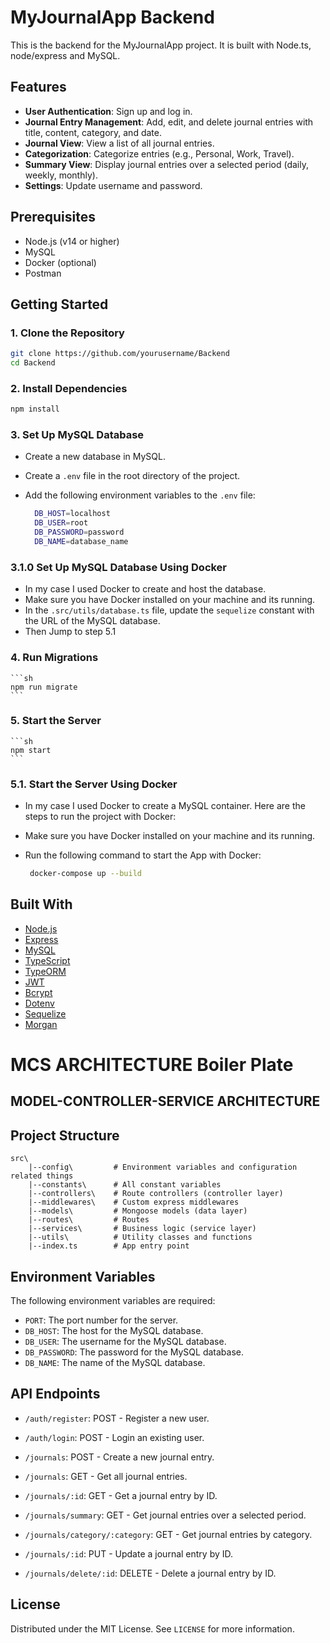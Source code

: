 # MyJournalApp Backend

This is the backend for the MyJournalApp project. It is built with Node.ts, node/express and MySQL.

## Features

- **User Authentication**: Sign up and log in.
- **Journal Entry Management**: Add, edit, and delete journal entries with title, content, category, and date.
- **Journal View**: View a list of all journal entries.
- **Categorization**: Categorize entries (e.g., Personal, Work, Travel).
- **Summary View**: Display journal entries over a selected period (daily, weekly, monthly).
- **Settings**: Update username and password.

## Prerequisites

- Node.js (v14 or higher)
- MySQL
- Docker (optional)
- Postman

## Getting Started

### 1. Clone the Repository

```sh
git clone https://github.com/yourusername/Backend
cd Backend
```

### 2. Install Dependencies

```sh
npm install
```

### 3. Set Up MySQL Database

- Create a new database in MySQL.
- Create a `.env` file in the root directory of the project.
- Add the following environment variables to the `.env` file:

  ```sh
    DB_HOST=localhost
    DB_USER=root
    DB_PASSWORD=password
    DB_NAME=database_name
  ```

### 3.1.0 Set Up MySQL Database Using Docker
- In my case I used Docker to create and host the database.
- Make sure you have Docker installed on your machine and its running.
- In the `.src/utils/database.ts` file, update the `sequelize` constant with the URL of the MySQL database.
- Then Jump to step 5.1

### 4. Run Migrations
    
    ```sh
    npm run migrate
    ```

### 5. Start the Server
    
    ```sh
    npm start
    ```

### 5.1. Start the Server Using Docker
- In my case I used Docker to create a MySQL container. Here are the steps to run the project with Docker:
- Make sure you have Docker installed on your machine and its running.
- Run the following command to start the App with Docker:

  ```sh
   docker-compose up --build  
  ```

## Built With

- [Node.js](https://nodejs.org/)
- [Express](https://expressjs.com/)
- [MySQL](https://www.mysql.com/)
- [TypeScript](https://www.typescriptlang.org/)
- [TypeORM](https://typeorm.io/)
- [JWT](https://jwt.io/)
- [Bcrypt](https://www.npmjs.com/package/bcrypt)
- [Dotenv](https://www.npmjs.com/package/dotenv)
- [Sequelize](https://sequelize.org/)
- [Morgan](https://www.npmjs.com/package/morgan)


# MCS ARCHITECTURE Boiler Plate

## MODEL-CONTROLLER-SERVICE ARCHITECTURE

## Project Structure

```
src\
    |--config\         # Environment variables and configuration related things
    |--constants\      # All constant variables
    |--controllers\    # Route controllers (controller layer)
    |--middlewares\    # Custom express middlewares
    |--models\         # Mongoose models (data layer)
    |--routes\         # Routes
    |--services\       # Business logic (service layer)
    |--utils\          # Utility classes and functions
    |--index.ts        # App entry point
```

## Environment Variables

The following environment variables are required:

- `PORT`: The port number for the server.
- `DB_HOST`: The host for the MySQL database.
- `DB_USER`: The username for the MySQL database.
- `DB_PASSWORD`: The password for the MySQL database.
- `DB_NAME`: The name of the MySQL database.

## API Endpoints

- `/auth/register`: POST - Register a new user.
- `/auth/login`: POST - Login an existing user.

- `/journals`: POST - Create a new journal entry.
- `/journals`: GET - Get all journal entries.
- `/journals/:id`: GET - Get a journal entry by ID.
- `/journals/summary`: GET - Get journal entries over a selected period.
- `/journals/category/:category`: GET - Get journal entries by category.
- `/journals/:id`: PUT - Update a journal entry by ID.
- `/journals/delete/:id`: DELETE - Delete a journal entry by ID.


## License

Distributed under the MIT License. See `LICENSE` for more information.

